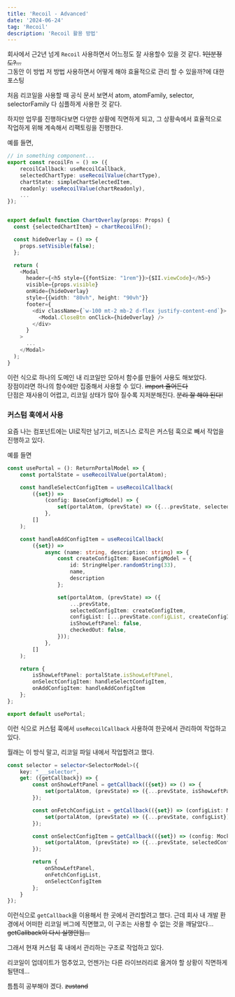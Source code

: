 ```yaml
---
title: 'Recoil - Advanced'
date: '2024-06-24'
tag: 'Recoil'
description: 'Recoil 활용 방법'
---
```


회사에서 근2년 넘게 `Recoil` 사용하면서 어느정도 잘 사용할수 있을 것 같다. ~~1인분정도?...~~   
그동안 이 방법 저 방법 사용하면서 어떻게 해야 효율적으로 관리 할 수 있을까?에 대한 포스팅

처음 리코일을 사용할 때 공식 문서 보면서 atom, atomFamily, selector, selectorFamily 다 심플하게 사용한 것 같다.

하지만 업무를 진행하다보면 다양한 상황에 직면하게 되고, 그 상황속에서 효율적으로 작업하게 위해 계속해서 리팩토링을 진행한다.

예를 들면,
```ts
// in something component...
export const recoilFn = () => ({
    recoilCallback: useRecoilCallback,
    selectedChartType: useRecoilValue(chartType),
    chartState: simpleChartSelectedItem,
    readonly: useRecoilValue(chartReadonly),
    ...
});


export default function ChartOverlay(props: Props) {
  const {selectedChartItem} = chartRecoilFn();

  const hideOverlay = () => {
    props.setVisible(false);
  };

  return (
    <Modal
      header={<h5 style={{fontSize: "1rem"}}>{$II.viewCode}</h5>}
      visible={props.visible}
      onHide={hideOverlay}
      style={{width: "80vh", height: "90vh"}}
      footer={
        <div className={`w-100 mt-2 mb-2 d-flex justify-content-end`}>
          <Modal.CloseBtn onClick={hideOverlay} />
        </div>
      }
    >
      ...
    </Modal>
  );
}
```
이런 식으로 하나의 도메인 내 리코일만 모아서 함수를 만들어 사용도 해보았다.   
장점이라면 하나의 함수에만 집중해서 사용할 수 있다. ~~import 줄어든다~~   
단점은 재사용이 어렵고, 리코일 상태가 많아 질수록 지저분해진다. ~~분리 잘 해야 된다!~~

### 커스텀 훅에서 사용

요즘 나는 컴포넌트에는 UI로직만 남기고, 비즈니스 로직은 커스텀 훅으로 빼서 작업을 진행하고 있다.

예를 들면

```ts
const usePortal = (): ReturnPortalModel => {
    const portalState = useRecoilValue(portalAtom);

    const handleSelectConfigItem = useRecoilCallback(
        ({set}) =>
            (config: BaseConfigModel) => {
                set(portalAtom, (prevState) => ({...prevState, selectedConfigItem: config}));
            },
        []
    );

    const handleAddConfigItem = useRecoilCallback(
        ({set}) =>
            async (name: string, description: string) => {
                const createConfigItem: BaseConfigModel = {
                    id: StringHelper.randomString(33),
                    name,
                    description
                };

                set(portalAtom, (prevState) => ({
                    ...prevState,
                    selectedConfigItem: createConfigItem,
                    configList: [...prevState.configList, createConfigItem],
                    isShowLeftPanel: false,
                    checkedOut: false,
                }));
            },
        []
    );

    return {
        isShowLeftPanel: portalState.isShowLeftPanel,
        onSelectConfigItem: handleSelectConfigItem,
        onAddConfigItem: handleAddConfigItem
    };
};

export default usePortal;
```
이런 식으로 커스텀 훅에서 `useRecoilCallback` 사용하여 한곳에서 관리하여 작업하고 있다.

월래는 이 방식 말고, 리코일 파일 내에서 작업할려고 했다.

```ts
const selector = selector<SelectorModel>({
    key: "___selector",
    get: ({getCallback}) => {
        const onShowLeftPanel = getCallback(({set}) => () => {
            set(portalAtom, (prevState) => ({...prevState, isShowLeftPanel: !prevState.isShowLeftPanel}));
        });

        const onFetchConfigList = getCallback(({set}) => (configList: MockupConfigModel[]) => {
            set(portalAtom, (prevState) => ({...prevState, configList}));
        });

        const onSelectConfigItem = getCallback(({set}) => (config: MockupConfigModel) => {
            set(portalAtom, (prevState) => ({...prevState, selectedConfigItem: config}));
        });

        return {
            onShowLeftPanel,
            onFetchConfigList,
            onSelectConfigItem
        };
    }
});
```

이런식으로 `getCallback`을 이용해서 한 곳에서 관리할려고 했다.
근데 회사 내 개발 환경에서 어떠한 리코일 버그에 직면했고, 이 구조는 사용할 수 없는 것을 깨달았다... ~~getCallback이 다시 실행안됨...~~

그래서 현재 커스텀 훅 내에서 관리하는 구조로 작업하고 있다.

리코일이 업데이트가 멈추었고, 언젠가는 다른 라이브러리로 옮겨야 할 상황이 직면하게 될탠데...

틈틈히 공부해야 겠다. ~~zustand~~